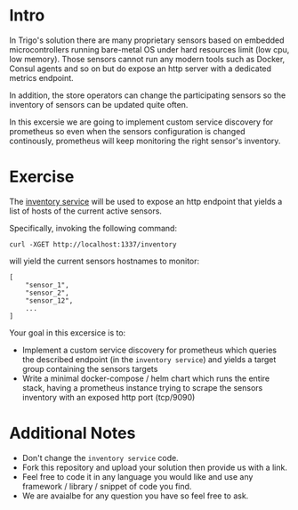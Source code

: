 # Intro
In Trigo's solution there are many proprietary sensors based on embedded microcontrollers running bare-metal OS under hard resources limit (low cpu, low memory). Those sensors cannot run any modern tools such as Docker, Consul agents and so on but do expose an http server with a dedicated metrics endpoint.

In addition, the store operators can change the participating sensors so the inventory of sensors can be updated quite often.

In this excersie we are going to implement custom service discovery for prometheus so even when the sensors configuration is changed continously, prometheus will keep monitoring the right sensor's inventory.

# Exercise
The [inventory service](https://github.com/trigovision/interview_exercises/tree/main/devops/prometheus_custom_sd/inventory_server) will be used to expose an http endpoint that yields a list of hosts of the current active sensors.

Specifically, invoking the following command:
```
curl -XGET http://localhost:1337/inventory
```
will yield the current sensors hostnames to monitor:
```
[
    "sensor_1",
    "sensor_2",
    "sensor_12",
    ...
]
```

Your goal in this excersice is to:
* Implement a custom service discovery for prometheus which queries the described endpoint (in the `inventory service`) and yields a target group containing the sensors targets
* Write a minimal docker-compose / helm chart which runs the entire stack, having a prometheus instance trying to scrape the sensors inventory with an exposed http port (tcp/9090)



# Additional Notes
* Don't change the `inventory service` code.
* Fork this repository and upload your solution then provide us with a link.
* Feel free to code it in any language you would like and use any framework / library / snippet of code you find.
* We are avaialbe for any question you have so feel free to ask.
